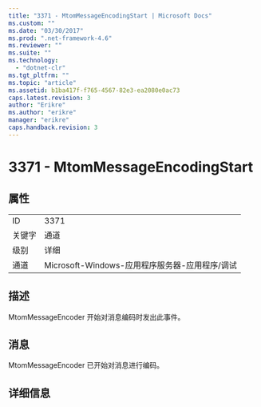 ```yaml
---
title: "3371 - MtomMessageEncodingStart | Microsoft Docs"
ms.custom: ""
ms.date: "03/30/2017"
ms.prod: ".net-framework-4.6"
ms.reviewer: ""
ms.suite: ""
ms.technology: 
  - "dotnet-clr"
ms.tgt_pltfrm: ""
ms.topic: "article"
ms.assetid: b1ba417f-f765-4567-82e3-ea2080e0ac73
caps.latest.revision: 3
author: "Erikre"
ms.author: "erikre"
manager: "erikre"
caps.handback.revision: 3
---
```

# 3371 - MtomMessageEncodingStart
## 属性  
  
|||  
|-|-|  
|ID|3371|  
|关键字|通道|  
|级别|详细|  
|通道|Microsoft\-Windows\-应用程序服务器\-应用程序\/调试|  
  
## 描述  
 MtomMessageEncoder 开始对消息编码时发出此事件。  
  
## 消息  
 MtomMessageEncoder 已开始对消息进行编码。  
  
## 详细信息